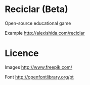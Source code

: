 # Reciclar (Beta)
Open-source educational game

Example
http://alexishida.com/reciclar

Licence
=======

Images
http://www.freepik.com/

Font
http://openfontlibrary.org/pt
